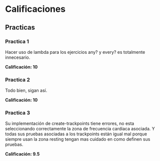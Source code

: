 # Calificaciones

## Practicas

### Practica 1

Hacer uso de lambda para los ejercicios any? y every? es totalmente innecesario.

**Calificación: 10**

### Practica 2

Todo bien, sigan así.

**Calificación: 10**

### Practica 3

Su implementación de create-trackpoints tiene errores, no esta seleccionando
correctamente la zona de frecuencia cardiaca asociada. Y todas sus pruebas
asociadas a los trackpoints están igual mal porque siempre usan la zona resting
tengan mas cuidado en como definen sus pruebas.

**Calificación: 9.5**